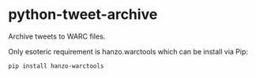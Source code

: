 python-tweet-archive
====================

Archive tweets to WARC files.

Only esoteric requirement is hanzo.warctools which can be install via Pip:

    pip install hanzo-warctools
